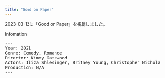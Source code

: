 ```yaml
---
title: "Good on Paper"
---
```

2023-03-12に「Good on Paper」を視聴しました。

Infomation
<pre>
---
Year: 2021
Genre: Comedy, Romance
Director: Kimmy Gatewood
Actors: Iliza Shlesinger, Britney Young, Christopher Nicholas Smith
Production: N/A
---
</pre>